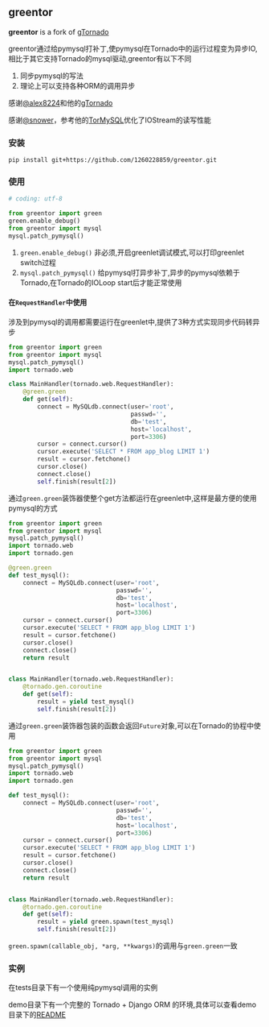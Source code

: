 ## greentor

**greentor** is a fork of [gTornado](https://github.com/alex8224/gTornado)

greentor通过给pymysql打补丁,使pymysql在Tornado中的运行过程变为异步IO,相比于其它支持Tornado的mysql驱动,greentor有以下不同

1. 同步pymysql的写法
2. 理论上可以支持各种ORM的调用异步

感谢[@alex8224](https://github.com/alex8224)和他的[gTornado](https://github.com/alex8224/gTornado)

感谢[@snower](https://github.com/snower)，参考他的[TorMySQL](https://github.com/snower/TorMySQL)优化了IOStream的读写性能

### 安装

```shell
pip install git+https://github.com/1260228859/greentor.git
```

### 使用

```python
# coding: utf-8

from greentor import green
green.enable_debug()
from greentor import mysql
mysql.patch_pymysql()
```

1. `green.enable_debug()`
  非必须,开启greenlet调试模式,可以打印greenlet switch过程  
2. `mysql.patch_pymysql()`
  给pymysql打异步补丁,异步的pymysql依赖于Tornado,在Tornado的IOLoop start后才能正常使用

#### 在`RequestHandler`中使用

涉及到pymysql的调用都需要运行在greenlet中,提供了3种方式实现同步代码转异步

```python
from greentor import green
from greentor import mysql
mysql.patch_pymysql()
import tornado.web

class MainHandler(tornado.web.RequestHandler):
    @green.green
    def get(self):
        connect = MySQLdb.connect(user='root',
                                  passwd='',
                                  db='test',
                                  host='localhost',
                                  port=3306)
        cursor = connect.cursor()
        cursor.execute('SELECT * FROM app_blog LIMIT 1')
        result = cursor.fetchone()
        cursor.close()
        connect.close()
        self.finish(result[2])
```

通过`green.green`装饰器使整个get方法都运行在greenlet中,这样是最方便的使用pymysql的方式

```python
from greentor import green
from greentor import mysql
mysql.patch_pymysql()
import tornado.web
import tornado.gen

@green.green
def test_mysql():
    connect = MySQLdb.connect(user='root',
                              passwd='',
                              db='test',
                              host='localhost',
                              port=3306)
    cursor = connect.cursor()
    cursor.execute('SELECT * FROM app_blog LIMIT 1')
    result = cursor.fetchone()
    cursor.close()
    connect.close()
    return result


class MainHandler(tornado.web.RequestHandler):
    @tornado.gen.coroutine
    def get(self):
        result = yield test_mysql()
        self.finish(result[2])
```

通过`green.green`装饰器包装的函数会返回`Future`对象,可以在Tornado的协程中使用

```python
from greentor import green
from greentor import mysql
mysql.patch_pymysql()
import tornado.web
import tornado.gen

def test_mysql():
    connect = MySQLdb.connect(user='root',
                              passwd='',
                              db='test',
                              host='localhost',
                              port=3306)
    cursor = connect.cursor()
    cursor.execute('SELECT * FROM app_blog LIMIT 1')
    result = cursor.fetchone()
    cursor.close()
    connect.close()
    return result


class MainHandler(tornado.web.RequestHandler):
    @tornado.gen.coroutine
    def get(self):
        result = yield green.spawn(test_mysql)
        self.finish(result[2])
```

`green.spawn(callable_obj, *arg, **kwargs)`的调用与`green.green`一致

### 实例

在tests目录下有一个使用纯pymysql调用的实例

demo目录下有一个完整的 Tornado + Django ORM 的环境,具体可以查看demo目录下的[README](https://github.com/zhu327/greentor/tree/master/demo)
